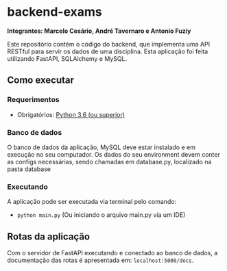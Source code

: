 # backend-exams

**Integrantes: Marcelo Cesário, André Tavernaro e Antonio Fuziy**

Este repositório contém o código do backend, que implementa uma API RESTful para servir os dados de uma disciplina.
Esta aplicação foi feita utilizando FastAPI, SQLAlchemy e MySQL.

## Como executar
### Requerimentos
- Obrigatórios: [Python 3.6 (ou superior)](https://www.python.org/downloads/)

### Banco de dados
O banco de dados da aplicação, MySQL deve estar instalado e em execução no seu computador. Os dados do seu environment devem conter as configs necessárias, sendo chamadas em database.py, localizado na pasta database

### Executando
A aplicação pode ser executada via terminal pelo
comando:
- `python main.py` (Ou iniciando o arquivo main.py via um IDE)

## Rotas da aplicação
Com o servidor de FastAPI executando e conectado ao banco de dados, a documentação das rotas é
apresentada em: `localhost:5000/docs`.
